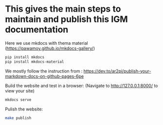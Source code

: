 
# This gives the main steps to maintain and publish this IGM documentation

Here we use mkdocs with thema material (https://pawamoy.github.io/mkdocs-gallery/)

```bash
pip install mkdocs
pip install mkdocs-material
```

We mostly follow the instruction from : https://dev.to/ar2pi/publish-your-markdown-docs-on-github-pages-6pe

Build the website and test in a browser: (Navigate to http://127.0.0.1:8000/ to view your site)

```bash
mkdocs serve
```

Pulish the website:

```bash
make publish
```
